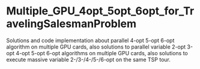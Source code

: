 # Multiple_GPU_4opt_5opt_6opt_for_TravelingSalesmanProblem
Solutions and code implementation about parallel 4-opt 5-opt 6-opt algorithm on multiple GPU cards, also solutions to parallel variable 2-opt 3-opt 4-opt 5-opt 6-opt algorithms on multiple GPU cards, also solutions to execute massive variable 2-/3-/4-/5-/6-opt on the same TSP tour.
